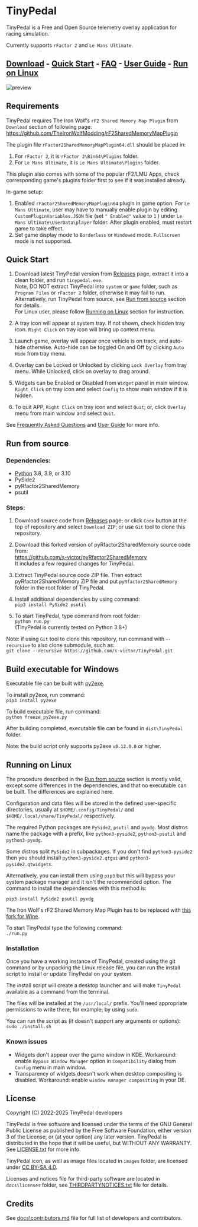 # TinyPedal

TinyPedal is a Free and Open Source telemetry overlay application for racing simulation.

Currently supports `rFactor 2` and `Le Mans Ultimate`.

[Download](https://github.com/s-victor/TinyPedal/releases) - [Quick Start](#quick-start) - [FAQ](https://github.com/s-victor/TinyPedal/wiki/Frequently-Asked-Questions) - [User Guide](https://github.com/s-victor/TinyPedal/wiki/User-Guide) - [Run on Linux](#running-on-linux)
---

![preview](https://user-images.githubusercontent.com/21177177/282278970-b806bf02-a83d-4baa-8b45-0ca10f28f775.png)

## Requirements
TinyPedal requires The Iron Wolf’s `rF2 Shared Memory Map Plugin` from `Download` section of following page:  
https://github.com/TheIronWolfModding/rF2SharedMemoryMapPlugin

The plugin file `rFactor2SharedMemoryMapPlugin64.dll` should be placed in:
1. For `rFactor 2`, it is `rFactor 2\Bin64\Plugins` folder.
2. For `Le Mans Ultimate`, it is `Le Mans Ultimate\Plugins` folder.

This plugin also comes with some of the popular rF2/LMU Apps, check corresponding game's plugins folder first to see if it was installed already.

In-game setup:
1. Enabled `rFactor2SharedMemoryMapPlugin64` plugin in game option. For `Le Mans Ultimate`, user may have to manually enable plugin by editing `CustomPluginVariables.JSON` file (set `" Enabled"` value to `1` ) under `Le Mans Ultimate\UserData\player` folder. After plugin enabled, must restart game to take effect.
2. Set game display mode to `Borderless` or `Windowed` mode. `Fullscreen` mode is not supported.

## Quick Start
1. Download latest TinyPedal version from [Releases](https://github.com/s-victor/TinyPedal/releases) page, extract it into a clean folder, and run `tinypedal.exe`.  
Note, DO NOT extract TinyPedal into `system` or `game` folder, such as `Program Files` or `rFactor 2` folder, otherwise it may fail to run.  
Alternatively, run TinyPedal from source, see [Run from source](#run-from-source) section for details.  
For Linux user, please follow [Running on Linux](#running-on-linux) section for instruction.  

2. A tray icon will appear at system tray. If not shown, check hidden tray icon. `Right Click` on tray icon will bring up context menu.

3. Launch game, overlay will appear once vehicle is on track, and auto-hide otherwise. Auto-hide can be toggled On and Off by clicking `Auto Hide` from tray menu.

4. Overlay can be Locked or Unlocked by clicking `Lock Overlay` from tray menu. While Unlocked, click on overlay to drag around.

5. Widgets can be Enabled or Disabled from `Widget` panel in main window. `Right Click` on tray icon and select `Config` to show main window if it is hidden.

6. To quit APP, `Right Click` on tray icon and select `Quit`; or, click `Overlay` menu from main window and select `Quit`.

See [Frequently Asked Questions](https://github.com/s-victor/TinyPedal/wiki/Frequently-Asked-Questions) and [User Guide](https://github.com/s-victor/TinyPedal/wiki/User-Guide) for more info.

## Run from source

### Dependencies:
* [Python](https://www.python.org/) 3.8, 3.9, or 3.10
* PySide2
* pyRfactor2SharedMemory
* psutil

### Steps:
1. Download source code from [Releases](https://github.com/s-victor/TinyPedal/releases) page; or click `Code` button at the top of repository and select `Download ZIP`; or use `Git` tool to clone this repository.

2. Download this forked version of pyRfactor2SharedMemory source code from:  
https://github.com/s-victor/pyRfactor2SharedMemory  
It includes a few required changes for TinyPedal.

3. Extract TinyPedal source code ZIP file. Then extract pyRfactor2SharedMemory ZIP file and put `pyRfactor2SharedMemory` folder in the root folder of TinyPedal.

4. Install additional dependencies by using command:  
`pip3 install PySide2 psutil`  

5. To start TinyPedal, type command from root folder:  
`python run.py`  
(TinyPedal is currently tested on Python 3.8+)

Note: if using `Git` tool to clone this repository, run command with `--recursive` to also clone submodule, such as:  
`git clone --recursive https://github.com/s-victor/TinyPedal.git`

## Build executable for Windows
Executable file can be built with [py2exe](http://www.py2exe.org).

To install py2exe, run command:  
`pip3 install py2exe`

To build executable file, run command:  
`python freeze_py2exe.py`

After building completed, executable file can be found in `dist\TinyPedal` folder.

Note: the build script only supports py2exe `v0.12.0.0` or higher.

## Running on Linux

The procedure described in the [Run from source](#run-from-source) section is mostly valid,
except some differences in the dependencies, and that no executable can be
built. The differences are explained here.

Configuration and data files will be stored in the defined user-specific
directories, usually at `$HOME/.config/TinyPedal/` and
`$HOME/.local/share/TinyPedal/` respectively.

The required Python packages are `PySide2`, `psutil` and `pyxdg`. Most distros
name the package with a prefix, like `python3-pyside2`, `python3-psutil` and
`python3-pyxdg`.

Some distros split `PySide2` in subpackages. If you don't find
`python3-pyside2` then you should install `python3-pyside2.qtgui` and
`python3-pyside2.qtwidgets`.

Alternatively, you can install them using `pip3` but this will bypass your
system package manager and it isn't the recommended option. The command to
install the dependencies with this method is:

`pip3 install PySide2 psutil pyxdg`

The Iron Wolf's rF2 Shared Memory Map Plugin has to be replaced with [this fork
for
Wine](https://github.com/schlegp/rF2SharedMemoryMapPlugin_Wine/blob/master/build).

To start TinyPedal type the following command:  
`./run.py`

### Installation

Once you have a working instance of TinyPedal, created using the git command or
by unpacking the Linux release file, you can run the install script to install
or update TinyPedal on your system.

The install script will create a desktop launcher and will make `TinyPedal`
available as a command from the terminal.

The files will be installed at the `/usr/local/` prefix. You'll need
appropriate permissions to write there, for example, by using `sudo`.

You can run the script as (it doesn't support any arguments or options):  
`sudo ./install.sh`

### Known issues

- Widgets don't appear over the game window in KDE. Workaround: enable `Bypass Window Manager` option in `Compatibility` dialog from `Config` menu in main window.
- Transparency of widgets doesn't work when desktop compositing is disabled. Workaround: enable `window manager compositing` in your DE.

## License

Copyright (C) 2022-2025 TinyPedal developers

TinyPedal is free software and licensed under the terms of the GNU General Public License as published by the Free Software Foundation, either version 3 of the License, or (at your option) any later version. TinyPedal is distributed in the hope that it will be useful, but WITHOUT ANY WARRANTY. See [LICENSE.txt](./LICENSE.txt) for more info.

TinyPedal icon, as well as image files located in `images` folder, are licensed under [CC BY-SA 4.0](https://creativecommons.org/licenses/by-sa/4.0/).

Licenses and notices file for third-party software are located in `docs\licenses` folder, see [THIRDPARTYNOTICES.txt](./docs/licenses/THIRDPARTYNOTICES.txt) file for details.

## Credits

See [docs\contributors.md](./docs/contributors.md) file for full list of developers and contributors.
